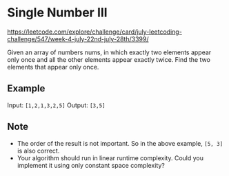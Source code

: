 # Single Number III

https://leetcode.com/explore/challenge/card/july-leetcoding-challenge/547/week-4-july-22nd-july-28th/3399/

Given an array of numbers nums, in which exactly two elements appear only once and all the other elements appear exactly twice. Find the two elements that appear only once.

## Example

Input:  `[1,2,1,3,2,5]`
Output: `[3,5]`

## Note

- The order of the result is not important. So in the above example, `[5, 3]` is
  also correct.
- Your algorithm should run in linear runtime complexity. Could you implement it
  using only constant space complexity?
